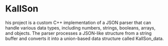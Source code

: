 # KallSon
his project is a custom C++ implementation of a JSON parser that can handle various data types, including numbers, strings, booleans, arrays, and objects. The parser processes a JSON-like structure from a string buffer and converts it into a union-based data structure called KallSon_data.
